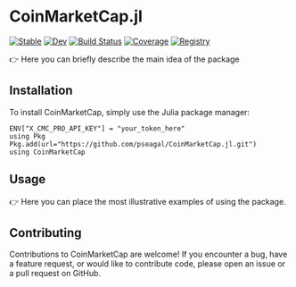 # CoinMarketCap.jl

[![Stable](https://img.shields.io/badge/docs-stable-blue.svg)](https://bhftbootcamp.github.io/CoinMarketCap.jl/stable/)
[![Dev](https://img.shields.io/badge/docs-dev-blue.svg)](https://bhftbootcamp.github.io/CoinMarketCap.jl/dev/)
[![Build Status](https://github.com/bhftbootcamp/CoinMarketCap.jl/actions/workflows/CI.yml/badge.svg?branch=master)](https://github.com/bhftbootcamp/CoinMarketCap.jl/actions/workflows/CI.yml?query=branch%3Amaster)
[![Coverage](https://codecov.io/gh/bhftbootcamp/CoinMarketCap.jl/branch/master/graph/badge.svg)](https://codecov.io/gh/bhftbootcamp/CoinMarketCap.jl)
[![Registry](https://img.shields.io/badge/registry-General-4063d8)](https://github.com/JuliaRegistries/General)

👉 Here you can briefly describe the main idea of the package

## Installation

To install CoinMarketCap, simply use the Julia package manager:

```julia>
ENV["X_CMC_PRO_API_KEY"] = "your_token_here"
using Pkg
Pkg.add(url="https://github.com/pseagal/CoinMarketCap.jl.git")
using CoinMarketCap
```

## Usage

👉 Here you can place the most illustrative examples of using the package.

## Contributing

Contributions to CoinMarketCap are welcome! If you encounter a bug, have a feature request, or would like to contribute code, please open an issue or a pull request on GitHub.
